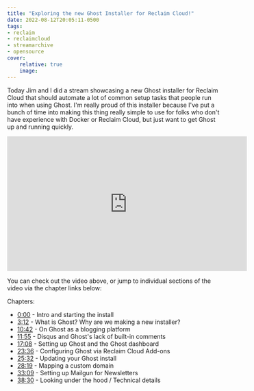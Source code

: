 ```yaml
---
title: "Exploring the new Ghost Installer for Reclaim Cloud!"
date: 2022-08-12T20:05:11-0500
tags:
- reclaim
- reclaimcloud
- streamarchive
- opensource
cover:
    relative: true
    image: 
---
```


Today Jim and I did a stream showcasing a new Ghost installer for Reclaim Cloud that should automate a lot of common setup tasks that people run into when using Ghost. I'm really proud of this installer because I've put a bunch of time into making this thing really simple to use for folks who don't have experience with Docker or Reclaim Cloud, but just want to get Ghost up and running quickly.

<iframe title="Exploring  our new Ghost installer on Reclaim Cloud!" src="https://video.jadin.me/videos/embed/6fb6f4b9-f7b3-4d13-ad1d-4e0788dfa651" allowfullscreen="" sandbox="allow-same-origin allow-scripts allow-popups" width="560" height="315" frameborder="0"></iframe>

You can check out the video above, or jump to individual sections of the video via the chapter links below:

Chapters:
- [0:00](https://video.jadin.me/w/eN7oNNfs3yShbphDwdHjJv?start=0s) - Intro and starting the install
- [3:12](https://video.jadin.me/w/eN7oNNfs3yShbphDwdHjJv?start=3m12s) - What is Ghost? Why are we making a new installer?
- [10:42](https://video.jadin.me/w/eN7oNNfs3yShbphDwdHjJv?start=10m42s) - On Ghost as a blogging platform
- [11:55](https://video.jadin.me/w/eN7oNNfs3yShbphDwdHjJv?start=11m55s) - Disqus and Ghost's lack of built-in comments
- [17:08](https://video.jadin.me/w/eN7oNNfs3yShbphDwdHjJv?start=17m8s) - Setting up Ghost and the Ghost dashboard
- [23:36](https://video.jadin.me/w/eN7oNNfs3yShbphDwdHjJv?start=23m36s) - Configuring Ghost via Reclaim Cloud Add-ons
- [25:32](https://video.jadin.me/w/eN7oNNfs3yShbphDwdHjJv?start=25m32s) - Updating your Ghost install
- [28:19](https://video.jadin.me/w/eN7oNNfs3yShbphDwdHjJv?start=28m19s) - Mapping a custom domain
- [33:09](https://video.jadin.me/w/eN7oNNfs3yShbphDwdHjJv?start=33m9s) - Setting up Mailgun for Newsletters
- [38:30](https://video.jadin.me/w/eN7oNNfs3yShbphDwdHjJv?start=38m30s) - Looking under the hood / Technical details